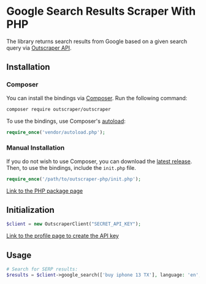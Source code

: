 # Google Search Results Scraper With PHP

The library returns search results from Google based on a given search query via [Outscraper API](https://app.outscraper.com/api-docs#tag/Google-Search).

## Installation

### Composer

You can install the bindings via [Composer](http://getcomposer.org/). Run the following command:

```bash
composer require outscraper/outscraper
```

To use the bindings, use Composer's [autoload](https://getcomposer.org/doc/01-basic-usage.md#autoloading):

```php
require_once('vendor/autoload.php');
```

### Manual Installation

If you do not wish to use Composer, you can download the [latest release](https://github.com/outscraper/outscraper-php/releases). Then, to use the bindings, include the `init.php` file.

```php
require_once('/path/to/outscraper-php/init.php');
```
[Link to the PHP package page](https://packagist.org/packages/outscraper/outscraper)

## Initialization
```php
$client = new OutscraperClient("SECRET_API_KEY");
```
[Link to the profile page to create the API key](https://app.outscraper.com/profile)

## Usage

```php
# Search for SERP results:
$results = $client->google_search(['buy iphone 13 TX'], language: 'en', region: 'us');
```
